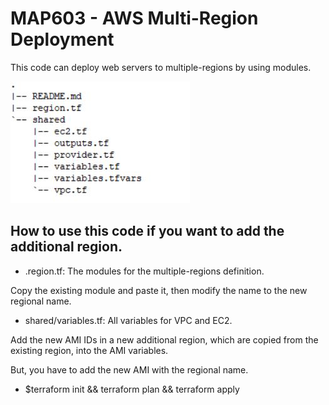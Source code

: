 # MAP603 - AWS Multi-Region Deployment

This code can deploy web servers to multiple-regions by using modules.

![The Code Structure](https://github.com/dwon6/AWS-MultiRegions/blob/master/structure.JPG)

## How to use this code if you want to add the additional region.

* .region.tf:
The modules for the multiple-regions definition.

Copy the existing module and paste it, then modify the name to the new regional name.

* shared/variables.tf:
All variables for VPC and EC2.

Add the new AMI IDs in a new additional region, which are copied from the existing region, into the AMI variables. 

But, you have to add the new AMI with the regional name.

* $terraform init && terraform plan && terraform apply
